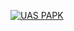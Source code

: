 [![UAS PAPK](https://res.cloudinary.com/marcomontalbano/image/upload/v1642276658/video_to_markdown/images/youtube--hgKPbjVV8Sk-c05b58ac6eb4c4700831b2b3070cd403.jpg)](https://youtu.be/hgKPbjVV8Sk "UAS PAPK")